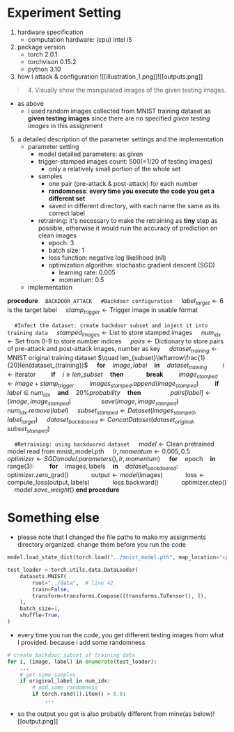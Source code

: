 # Experiment Setting
1. hardware specification
	- computation hardware: (cpu) intel i5
2. package version
	- torch 2.0.1
	- torchvison 0.15.2
	- python 3.10
3. how I attack & configuration
![[illustration_1.png]]![[outputs.png]]
> 4. Visually show the manipulated images of the given testing images.
- as above
	- i used random images collected from MNIST training dataset as **given testing images** since there are no specified *given testing images* in this assignment
5. a detailed description of the parameter settings and the implementation
	- parameter setting
		- model detailed parameters: as given
		- trigger-stamped images count: 500(=1/20 of testing images)
			- only a relatively small portion of the whole set
		- samples
			- one pair (pre-attack & post-attack) for each number
			- **randomness**: **every time you execute the code you get a different set**
			- saved in different directory, with each name the same as its correct label
		- retraining: it's necessary to make the retraining as **tiny** step as possible, otherwise it would ruin the accuracy of prediction on clean images
			- epoch: 3
			- batch size: 1
			- loss function: negative log likelihood (nll)
			- optimization algorithm: stochastic gradient descent (SGD)
				- learning rate: 0.005
				- momentum: 0.5
	-  implementation

$\textbf{procedure}\quad \texttt{BACKDOOR\_ATTACK}$
$\quad\texttt{\# Backdoor configuration}$
$\quad label_{target}\leftarrow\text{6 is the target label}$
$\quad stamp_{trigger}\leftarrow\text{Trigger image in usable format}$

$\quad\texttt{\# Infect the dataset: create backdoor subset and inject it into training data}$
$\quad stamped_{images}\leftarrow\text{List to store stamped images}$
$\quad num_{idx}\leftarrow\text{Set from 0-9 to store number indices}$
$\quad pairs\leftarrow\text{Dictionary to store pairs of pre-attack and post-attack images, number as key}$
$\quad dataset_{training}\leftarrow \text{MNIST original training dataset}$
$\quad len_{subset}\leftarrow\frac{1}{20}len(dataset_{training})$
$\quad \textbf{for}\quad image,label\quad \textbf{in}\quad dataset_{training}$
$\qquad i\leftarrow \text{iterator}$
$\qquad \textbf{if}\quad i\geq len\_{subset}\quad \textbf{then}$
$\qquad\quad \textbf{break}$
$\qquad image_{stamped}\leftarrow image+stamp_{trigger}$
$\qquad images_{stamped}.append(image_{stamped})$
$\quad \quad \textbf{if}\quad label\in num_{idx}\quad \textbf{and}\quad20\% probability\quad\textbf{then}$
$\qquad\qquad pairs[label] \leftarrow (image, image_{stamped})$
$\quad \qquad \quad save(image, image_{stamped})$
$\quad\qquad\quad num_{idx}.remove(label)$
$\quad subset_{stamped}\leftarrow Dataset(images_{stamped},label_{target})$
$\quad dataset_{backdoored}\leftarrow ConcatDataset(dataset_{original}, subset_{stamped})$

$\quad\texttt{\# Retraining: using backdoored dataset}$
$\quad model\leftarrow\text{Clean pretrained model read from mnist\_model.pth}$
$\quad lr, momentum \leftarrow 0.005,0.5$
$\quad optimizer \leftarrow SGD(model.parameters(), lr, momentum)$
$\quad \textbf{for}\quad \text{epoch} \quad \textbf{in}\quad \text{range}(\text{3}):$
$\qquad \textbf{for}\quad \text{images}, \text{labels} \quad \textbf{in}\quad dataset_{backdoored}:$
$\qquad\quad \text{optimizer.zero\_grad()}$
$\qquad\quad \text{output} \leftarrow model(\text{images})$
$\qquad\quad \text{loss} \leftarrow \text{compute\_loss}(\text{output}, \text{labels})$
$\qquad\quad \text{loss.backward()}$
$\qquad\quad \text{optimizer.step()}$
$\quad model.save\_weight()$
$\textbf{end procedure}$

# Something else
- please note that I changed the file paths to make my assignments directory organized. change them before you run the code
```python
model.load_state_dict(torch.load("../mnist_model.pth", map_location="cpu"))  # line 38

test_loader = torch.utils.data.DataLoader(  
    datasets.MNIST(  
        root="../data",  # line 42
        train=False,  
        transform=transforms.Compose([transforms.ToTensor(), ]),  
    ),  
    batch_size=1,  
    shuffle=True,  
)
```
- every time you run the code, you get different testing images from what I provided. because i add some randomness
```python
# create backdoor subset of training data  
for i, (image, label) in enumerate(test_loader):  
	...
    # get some samples  
    if original_label in num_idx:  
        # add some randomness  
        if torch.rand(1).item() > 0.8:  
			...
```
- so the output you get is also probably different from mine(as below)![[output.png]]
